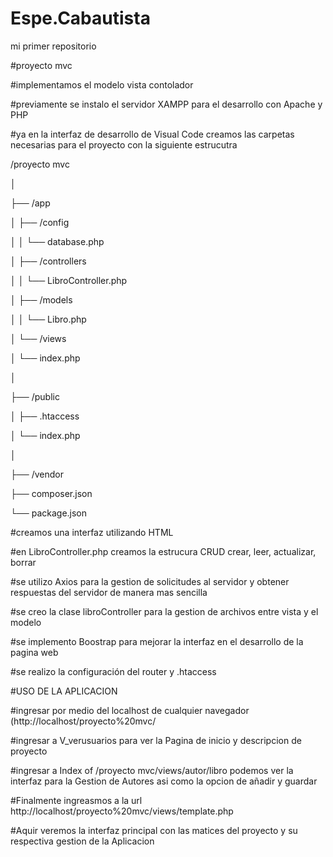 # Espe.Cabautista

mi primer repositorio

#proyecto mvc

#implementamos el modelo vista contolador

#previamente se instalo el servidor XAMPP para el desarrollo con Apache y PHP

#ya en la interfaz de desarrollo de Visual Code creamos las carpetas necesarias para el proyecto con la siguiente estrucutra

/proyecto mvc

│

├── /app

│   ├── /config

│   │   └── database.php

│   ├── /controllers

│   │   └── LibroController.php

│   ├── /models

│   │   └── Libro.php

│   └── /views

│       └── index.php

│

├── /public

│   ├── .htaccess

│   └── index.php

│

├── /vendor

├── composer.json

└── package.json

#creamos una interfaz utilizando HTML

#en LibroController.php creamos la estrucura CRUD crear, leer, actualizar, borrar

#se utilizo Axios para la gestion de solicitudes al servidor y obtener respuestas del servidor de manera mas sencilla

#se creo la clase libroController para la gestion de archivos entre vista y el modelo

#se implemento Boostrap para mejorar la interfaz en el desarrollo de la pagina web

#se realizo la configuración del router y .htaccess

#USO DE LA APLICACION

#ingresar por medio del localhost de cualquier navegador (http://localhost/proyecto%20mvc/  

#ingresar a V_verusuarios para ver la Pagina de inicio y descripcion de proyecto

#ingresar a Index of /proyecto mvc/views/autor/libro podemos ver la interfaz para la Gestion de Autores asi como la opcion de añadir y guardar

#Finalmente ingreasmos a la url http://localhost/proyecto%20mvc/views/template.php

#Aquir veremos la interfaz principal con las matices del proyecto y su respectiva gestion de la Aplicacion
